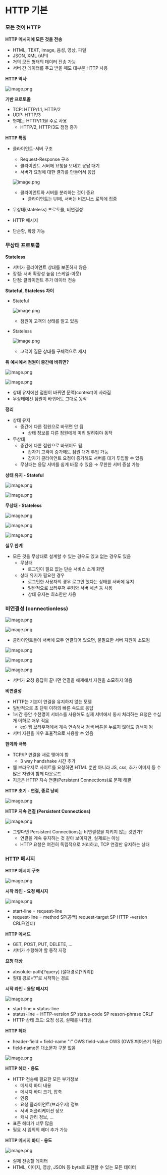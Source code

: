 # HTTP 기본


### 모든 것이 HTTP

**HTTP 메시지에 모든 것을 전송**

- HTML, TEXT, Image, 음성, 영상, 파일
- JSON, XML (API)
- 거의 모든 형태의 데이터 전송 가능
- 서버 간 데이터를 주고 받을 때도 대부분 HTTP 사용

**HTTP 역사**

![image.png](image.png)

**기반 프로토콜**

- TCP: HTTP/1.1, HTTP/2
- UDP: HTTP/3
- 현재는 HTTP/1.1을 주로 사용
    - HTTP/2, HTTP/3도 점점 증가

**HTTP 특징**

- 클라이언트-서버 구조
    - Request-Response 구조
    - 클라이언트 서버에 요청을 보내고 응답 대기
    - 서버가 요청에 대한 결과를 만들어서 응답
    
    ![image.png](image%201.png)
    
    - 클라이언트와 서버를 분리하는 것이 중요
        - 클라이언트는 UI에, 서버는 비즈니스 로직에 집중
- 무상태(stateless) 프로토콜, 비연결성
- HTTP 메시지
- 단순함, 확장 가능

### 무상태 프로토콜

**Stateless**

- 서버가 클라이언트 상태를 보존하지 않음
- 장점: 서버 확장성 높음 (스케일-아웃)
- 단점: 클라이언트 추가 데이터 전송

**Stateful, Stateless 차이**

- Stateful
    
    ![image.png](image%202.png)
    
    - 점원이 고객의 상태를 알고 있음

- Stateless
    
    ![image.png](image%203.png)
    
    - 고객이 질문 상태를 구체적으로 제시

**위 예시에서 점원이 중간에 바뀌면?**

![image.png](image%204.png)

![image.png](image%205.png)

- 상태 유지에선 점원이 바뀌면 문맥(context)이 사라짐
- 무상태에선 점원이 바뀌어도 그대로 동작

**정리**

- 상태 유지
    - 중간에 다른 점원으로 바뀌면 안 됨
        - 상태 정보를 다른 점원에게 미리 알려줘야 동작
- 무상태
    - 중간에 다른 점원으로 바뀌어도 됨
        - 갑자기 고객이 증가해도 점원 대거 투입 가능
        - 갑자기 클라이언트 요청이 증가해도 서버를 대거 투입할 수 있음
    - 무상태는 응답 서버를 쉽게 바꿀 수 있음 → 무한한 서버 증설 가능

**상태 유지 - Stateful**

![image.png](image%206.png)

![image.png](image%207.png)

**무상태 - Stateless**

![image.png](image%208.png)

![image.png](image%209.png)

![image.png](image%2010.png)

**실무 한계**

- 모든 것을 무상태로 설계할 수 있는 경우도 있고 없는 경우도 있음
    - 무상태
        - 로그인이 필요 없는 단순 서비스 소개 화면
    - 상태 유지가 필요한 경우
        - 로그인한 사용자의 경우 로그인 했다는 상태를 서버에 유지
        - 일반적으로 브라우저 쿠키와 서버 세션 등 사용
        - 상태 유지는 최소한만 사용

### 비연결성 (connectionless)

![image.png](image%2011.png)

![image.png](image%2012.png)

- 클라이언트들이 서버에 모두 연결되어 있으면, 불필요한 서버 자원이 소모됨

![image.png](image%2013.png)

![image.png](image%2014.png)

![image.png](image%2015.png)

- 서버가 요청 응답이 끝나면 연결을 해제해서 자원을 소모하지 않음

**비연결성**

- HTTP는 기본이 연결을 유지하지 않는 모델
- 일반적으로 초 단위 이하의 빠른 속도로 응답
- 1시간 동안 수천명이 서비스를 사용해도 실제 서버에서 동시 처리하는 요청은 수십개 이하로 매우 적음
    - ex) 웹 브라우저에서 계속 연속해서 검색 버튼을 누르지 않아도 검색이 됨
- 서버 자원을 매우 효율적으로 사용할 수 있음

**한계와 극복**

- TCP/IP 연결을 새로 맺어야 함
    - 3 way handshake 시간 추가
- 웹 브라우저로 사이트를 요청하면 HTML 뿐만 아니라 JS, css, 추가 이미지 등 수많은 자원이 함께 다운로드
- 지금은 HTTP 지속 연결(Persistent Connections)로 문제 해결

**HTTP 초기 - 연결, 종료 낭비**

![image.png](image%2016.png)

**HTTP 지속 연결 (Persistent Connections)**

![image.png](image%2017.png)

- 그렇다면 Persistent Connections는 비연결성을 지키지 않는 것인가?
    - 연결을 계속 유지하는 것 같아 보이지만, 실제로는 아님
    - HTTP 요청은 여전히 독립적으로 처리하고, TCP 연결만 유지하는 상태

### HTTP 메시지

**HTTP 메시지 구조**

![image.png](image%2018.png)

**시작 라인 - 요청 메시지**

![image.png](image%2019.png)

- start-line = request-line
- request-line = method SP(공백) request-target SP HTTP -version CRLF(엔터)

**HTTP 메서드**

- GET, POST, PUT, DELETE, …
- 서버가 수행해야 할 동작 지정

**요청 대상**

- absolute-path[?query] (절대경로[?쿼리])
- 절대 경로=”/”로 시작하는 경로

**시작 라인  - 응답 메시지**

![image.png](image%2020.png)

- start-line = status-line
- status-line = HTTP-version SP status-code SP reason-phrase CRLF
- HTTP 상태 코드: 요청 성공, 실패를 나타냄

**HTTP 헤더**

- header-field = field-name ":" OWS field-value OWS      (OWS:띄어쓰기 허용)
- field-name은 대소문자 구문 없음

![image.png](image%2021.png)

**HTTP 헤더 - 용도**

- HTTP 전송에 필요한 모든 부가정보
    - 메세지 바디 내용
    - 메시지 바디 크기, 압축
    - 인증
    - 요청 클라이언트(브라우저) 정보
    - 서버 어플리케이션 정보
    - 캐시 관리 정보, …
- 표준 헤더가 너무 많음
- 필요 시 임의의 헤더 추가 가능

**HTTP 메시지 바디 - 용도**

![image.png](image%2022.png)

- 실제 전송할 데이터
- HTML, 이미지, 영상, JSON 등 byte로 표현할 수 있는 모든 데이터